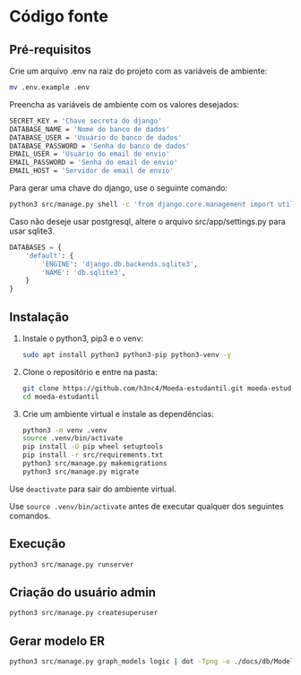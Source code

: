 # Código fonte

## Pré-requisitos

Crie um arquivo .env na raiz do projeto com as variáveis de ambiente:

```bash
mv .env.example .env
```

Preencha as variáveis de ambiente com os valores desejados:

```bash
SECRET_KEY = 'Chave secreta do django'
DATABASE_NAME = 'Nome do banco de dados'
DATABASE_USER = 'Usuário do banco de dados'
DATABASE_PASSWORD = 'Senha do banco de dados'
EMAIL_USER = 'Usuário do email de envio'
EMAIL_PASSWORD = 'Senha do email de envio'
EMAIL_HOST = 'Servidor de email de envio'
```

Para gerar uma chave do django, use o seguinte comando:

```bash
python3 src/manage.py shell -c 'from django.core.management import utils; print(utils.get_random_secret_key())'
```

Caso não deseje usar postgresql, altere o arquivo src/app/settings.py para usar sqlite3.

```python
DATABASES = {
    'default': {
        'ENGINE': 'django.db.backends.sqlite3',
        'NAME': 'db.sqlite3',
    }
}
```

## Instalação

1. Instale o python3, pip3 e o venv:

    ```bash
    sudo apt install python3 python3-pip python3-venv -y
    ```

2. Clone o repositório e entre na pasta:

    ```bash
    git clone https://github.com/h3nc4/Moeda-estudantil.git moeda-estudantil
    cd moeda-estudantil
    ```

3. Crie um ambiente virtual e instale as dependências:

    ```bash
    python3 -m venv .venv
    source .venv/bin/activate
    pip install -U pip wheel setuptools
    pip install -r src/requirements.txt
    python3 src/manage.py makemigrations
    python3 src/manage.py migrate
    ```

Use `deactivate` para sair do ambiente virtual.

Use `source .venv/bin/activate` antes de executar qualquer dos seguintes comandos.

## Execução

```bash
python3 src/manage.py runserver
```

## Criação do usuário admin

```bash
python3 src/manage.py createsuperuser
```

## Gerar modelo ER

```bash
python3 src/manage.py graph_models logic | dot -Tpng -o ./docs/db/Modelo_ER.png
```
